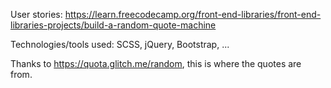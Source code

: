 User stories: https://learn.freecodecamp.org/front-end-libraries/front-end-libraries-projects/build-a-random-quote-machine

Technologies/tools used: SCSS, jQuery, Bootstrap, ...

Thanks to https://quota.glitch.me/random, this is where the quotes are from.
